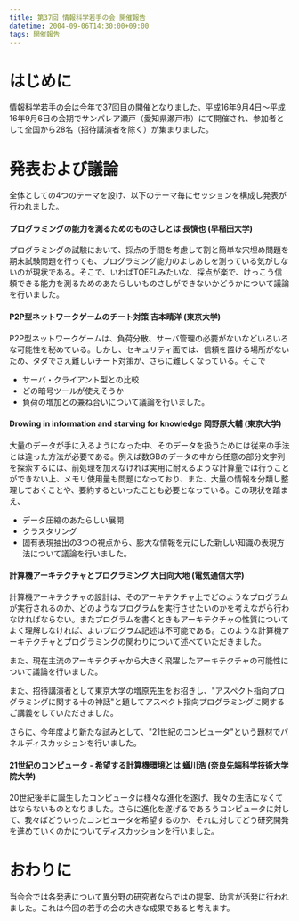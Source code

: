 ```yaml
---
title: 第37回 情報科学若手の会 開催報告
datetime: 2004-09-06T14:30:00+09:00
tags: 開催報告
---
```


# はじめに

情報科学若手の会は今年で37回目の開催となりました。平成16年9月4日〜平成16年9月6日の会期でサンパレア瀬戸（愛知県瀬戸市）にて開催され、参加者として全国から28名（招待講演者を除く）が集まりました。

# 発表および議論

全体としての4つのテーマを設け、以下のテーマ毎にセッションを構成し発表が行われました。

#### プログラミングの能力を測るためのものさしとは 長慎也 (早稲田大学)

プログラミングの試験において、採点の手間を考慮して割と簡単な穴埋め問題を期末試験問題を行っても、プログラミング能力のよしあしを測っている気がしないのが現状である。そこで、いわばTOEFLみたいな、採点が楽で、けっこう信頼できる能力を測るためのあたらしいものさしができないかどうかについて議論を行いました。

#### P2P型ネットワークゲームのチート対策 吉本晴洋 (東京大学)

P2P型ネットワークゲームは、負荷分散、サーバ管理の必要がないなどいろいろな可能性を秘めている。しかし、セキュリティ面では、信頼を置ける場所がないため、タダでさえ難しいチート対策が、さらに難しくなっている。そこで

- サーバ・クライアント型との比較
- どの暗号ツールが使えそうか
- 負荷の増加との兼ね合いについて議論を行いました。

#### Drowing in information and starving for knowledge 岡野原大輔 (東京大学)

大量のデータが手に入るようになった中、そのデータを扱うためには従来の手法とは違った方法が必要である。例えば数GBのデータの中から任意の部分文字列を探索するには、前処理を加えなければ実用に耐えるような計算量では行うことができない上、メモリ使用量も問題になっており、また、大量の情報を分類し整理しておくことや、要約するといったことも必要となっている。この現状を踏まえ、

- データ圧縮のあたらしい展開
- クラスタリング
- 固有表現抽出の3つの視点から、膨大な情報を元にした新しい知識の表現方法について議論を行いました。

#### 計算機アーキテクチャとプログラミング 大日向大地 (電気通信大学)

計算機アーキテクチャの設計は、そのアーキテクチャ上でどのようなプログラムが実行されるのか、どのようなプログラムを実行させたいのかを考えながら行わなければならない。またプログラムを書くときもアーキテクチャの性質についてよく理解しなければ、よいプログラム記述は不可能である。このような計算機アーキテクチャとプログラミングの関わりについて述べていただきました。

また、現在主流のアーキテクチャから大きく飛躍したアーキテクチャの可能性について議論を行いました。

また、招待講演者として東京大学の増原先生をお招きし、"アスペクト指向プログラミングに関する十の神話"と題してアスペクト指向プログラミングに関するご講義をしていただきました。

さらに、今年度より新たな試みとして、"21世紀のコンピュータ"という題材でパネルディスカッションを行いました。

#### 21世紀のコンピュータ - 希望する計算機環境とは 蟻川浩 (奈良先端科学技術大学院大学)

20世紀後半に誕生したコンピュータは様々な進化を遂げ、我々の生活になくてはならないものとなりました。さらに進化を遂げるであろうコンピュータに対して、我々ばどういったコンピュータを希望するのか、それに対してどう研究開発を進めていくのかについてディスカッションを行いました。

# おわりに

当会合では各発表について異分野の研究者ならではの提案、助言が活発に行われました。これは今回の若手の会の大きな成果であると考えます。
